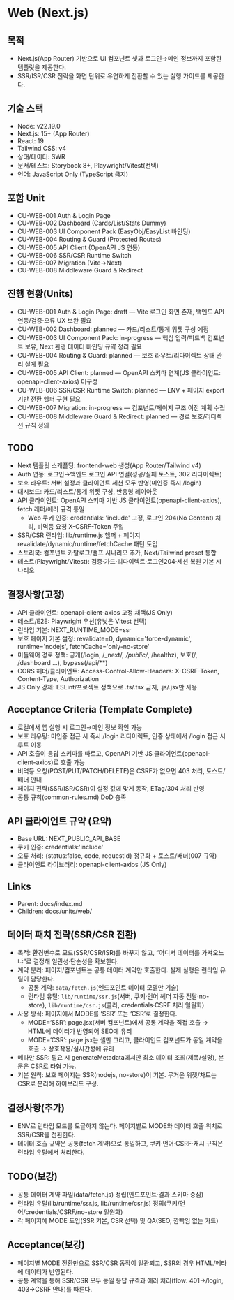 # Web (Next.js)

## 목적
- Next.js(App Router) 기반으로 UI 컴포넌트 셋과 로그인→메인 정보까지 포함한 템플릿을 제공한다.
- SSR/ISR/CSR 전략을 화면 단위로 유연하게 전환할 수 있는 실행 가이드를 제공한다.

## 기술 스택
- Node: v22.19.0
- Next.js: 15+ (App Router)
- React: 19
- Tailwind CSS: v4
- 상태/데이터: SWR
- 문서/테스트: Storybook 8+, Playwright/Vitest(선택)
- 언어: JavaScript Only (TypeScript 금지)

## 포함 Unit
- CU-WEB-001 Auth & Login Page
- CU-WEB-002 Dashboard (Cards/List/Stats Dummy)
- CU-WEB-003 UI Component Pack (EasyObj/EasyList 바인딩)
- CU-WEB-004 Routing & Guard (Protected Routes)
- CU-WEB-005 API Client (OpenAPI JS 연동)
- CU-WEB-006 SSR/CSR Runtime Switch
- CU-WEB-007 Migration (Vite→Next)
- CU-WEB-008 Middleware Guard & Redirect

## 진행 현황(Units)
- CU-WEB-001 Auth & Login Page: draft — Vite 로그인 화면 존재, 백엔드 API 연동/검증·오류 UX 보완 필요
- CU-WEB-002 Dashboard: planned — 카드/리스트/통계 위젯 구성 예정
- CU-WEB-003 UI Component Pack: in-progress — 핵심 입력/피드백 컴포넌트 보유, Next 환경 데이터 바인딩 규약 정리 필요
- CU-WEB-004 Routing & Guard: planned — 보호 라우트/리다이렉트 상태 관리 설계 필요
- CU-WEB-005 API Client: planned — OpenAPI 스키마 연계(JS 클라이언트: openapi-client-axios) 미구성
- CU-WEB-006 SSR/CSR Runtime Switch: planned — ENV + 페이지 export 기반 전환 헬퍼 구현 필요
- CU-WEB-007 Migration: in-progress — 컴포넌트/페이지 구조 이전 계획 수립
- CU-WEB-008 Middleware Guard & Redirect: planned — 경로 보호/리디렉션 규칙 정의

## TODO
- Next 템플릿 스캐폴딩: frontend-web 생성(App Router/Tailwind v4)
- Auth 연동: 로그인→백엔드 로그인 API 연결(성공/실패 토스트, 302 리다이렉트)
- 보호 라우트: 서버 설정과 클라이언트 세션 모두 반영(미인증 즉시 /login)
- 대시보드: 카드/리스트/통계 위젯 구성, 반응형 레이아웃
- API 클라이언트: OpenAPI 스키마 기반 JS 클라이언트(openapi-client-axios), fetch 래퍼/에러 규격 통일
  - Web 쿠키 인증: credentials: 'include' 고정, 로그인 204(No Content) 처리, 비멱등 요청 X-CSRF-Token 주입
- SSR/CSR 런타임: lib/runtime.js 헬퍼 + 페이지 revalidate/dynamic/runtime/fetchCache 패턴 도입
- 스토리북: 컴포넌트 카탈로그/캠프 시나리오 추가, Next/Tailwind preset 통합
- 테스트(Playwright/Vitest): 검증·가드·리다이렉트·로그인204·세션 복원 기본 시나리오

## 결정사항(고정)
- API 클라이언트: openapi-client-axios 고정 채택(JS Only)
- 테스트/E2E: Playwright 우선(유닛은 Vitest 선택)
- 런타임 기본: NEXT_RUNTIME_MODE=ssr
- 보호 페이지 기본 설정: revalidate=0, dynamic='force-dynamic', runtime='nodejs', fetchCache='only-no-store'
- 미들웨어 경로 정책: 공개(/login, /_next/*, /public/*, /healthz), 보호(/, /dashboard …), bypass(/api/**)
- CORS 헤더/클라이언트: Access-Control-Allow-Headers: X-CSRF-Token, Content-Type, Authorization
- JS Only 강제: ESLint/프로젝트 정책으로 .ts/.tsx 금지, .js/.jsx만 사용

## Acceptance Criteria (Template Complete)
- 로컬에서 앱 실행 시 로그인→메인 정보 확인 가능
- 보호 라우팅: 미인증 접근 시 즉시 /login 리다이렉트, 인증 상태에서 /login 접근 시 루트 이동
- API 호출이 응답 스키마를 따르고, OpenAPI 기반 JS 클라이언트(openapi-client-axios)로 호출 가능
- 비멱등 요청(POST/PUT/PATCH/DELETE)은 CSRF가 없으면 403 처리, 토스트/배너 안내
- 페이지 전략(SSR/ISR/CSR)이 설정 값에 맞게 동작, ETag/304 처리 반영
- 공통 규칙(common-rules.md) DoD 충족

## API 클라이언트 규약 (요약)
- Base URL: NEXT_PUBLIC_API_BASE
- 쿠키 인증: credentials:'include'
- 오류 처리: {status:false, code, requestId} 정규화 + 토스트/배너(007 규약)
- 클라이언트 라이브러리: openapi-client-axios (JS Only)

## Links
- Parent: docs/index.md
- Children: docs/units/web/

## 데이터 패치 전략(SSR/CSR 전환)
- 목적: 환경변수로 모드(SSR/CSR/ISR)를 바꾸지 않고, “어디서 데이터를 가져오느냐”로 결정해 일관성·단순성을 확보한다.
- 계약 분리: 페이지/컴포넌트는 공통 데이터 계약만 호출한다. 실제 실행은 런타임 유틸이 담당한다.
  - 공통 계약: `data/fetch.js`(엔드포인트·데이터 모델만 기술)
  - 런타임 유틸: `lib/runtime/ssr.js`(서버, 쿠키·언어 헤더 자동 전달·no-store), `lib/runtime/csr.js`(클라, credentials·CSRF 처리 일원화)
- 사용 방식: 페이지에서 MODE를 ‘SSR’ 또는 ‘CSR’로 결정한다.
  - MODE=‘SSR’: page.jsx(서버 컴포넌트)에서 공통 계약을 직접 호출 → HTML에 데이터가 반영되어 SEO에 유리
  - MODE=‘CSR’: page.jsx는 셸만 그리고, 클라이언트 컴포넌트가 동일 계약을 호출 → 상호작용/실시간성에 유리
- 메타만 SSR: 필요 시 generateMetadata에서만 최소 데이터 조회(제목/설명), 본문은 CSR로 타협 가능.
- 기본 원칙: 보호 페이지는 SSR(nodejs, no-store)이 기본. 무거운 위젯/차트는 CSR로 분리해 하이브리드 구성.

## 결정사항(추가)
- ENV로 런타임 모드를 토글하지 않는다. 페이지별로 MODE와 데이터 호출 위치로 SSR/CSR을 전환한다.
- 데이터 호출 규약은 공통(fetch 계약)으로 통일하고, 쿠키·언어·CSRF·캐시 규칙은 런타임 유틸에서 처리한다.

## TODO(보강)
- 공통 데이터 계약 파일(data/fetch.js) 정립(엔드포인트·결과 스키마 중심)
- 런타임 유틸(lib/runtime/ssr.js, lib/runtime/csr.js) 정의(쿠키/언어/credentials/CSRF/no-store 일원화)
- 각 페이지에 MODE 도입(SSR 기본, CSR 선택) 및 QA(SEO, 깜빡임 없는 가드)

## Acceptance(보강)
- 페이지별 MODE 전환만으로 SSR/CSR 동작이 일관되고, SSR의 경우 HTML/메타에 데이터가 반영된다.
- 공통 계약을 통해 SSR/CSR 모두 동일 응답 규격과 에러 처리(flow: 401→/login, 403→CSRF 안내)를 따른다.
